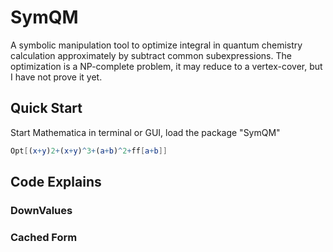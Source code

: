# SymQM
A symbolic manipulation tool to optimize integral in quantum chemistry calculation approximately by subtract common subexpressions.
The optimization is a NP-complete problem, it may reduce to a vertex-cover, but I have not prove it yet.

## Quick Start
Start Mathematica in terminal or GUI, load the package "SymQM"

```Mathematica
Opt[(x+y)2+(x+y)^3+(a+b)^2+ff[a+b]]
```

## Code Explains
### DownValues
### Cached Form
